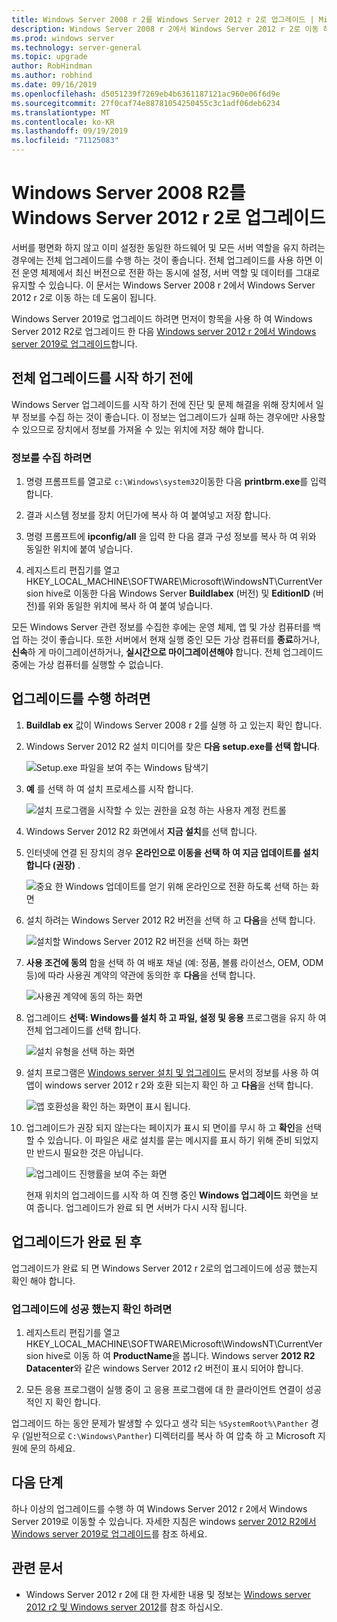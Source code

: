```yaml
---
title: Windows Server 2008 r 2를 Windows Server 2012 r 2로 업그레이드 | Microsoft Docs
description: Windows Server 2008 r 2에서 Windows Server 2012 r 2로 이동 하는 전체 업그레이드를 수행 하는 방법에 대해 알아봅니다.
ms.prod: windows server
ms.technology: server-general
ms.topic: upgrade
author: RobHindman
ms.author: robhind
ms.date: 09/16/2019
ms.openlocfilehash: d5051239f7269eb4b6361187121ac960e06f6d9e
ms.sourcegitcommit: 27f0caf74e88781054250455c3c1adf06deb6234
ms.translationtype: MT
ms.contentlocale: ko-KR
ms.lasthandoff: 09/19/2019
ms.locfileid: "71125083"
---
```

# <a name="upgrade-windows-server-2008-r2-to-windows-server-2012-r2"></a>Windows Server 2008 R2를 Windows Server 2012 r 2로 업그레이드

서버를 평면화 하지 않고 이미 설정한 동일한 하드웨어 및 모든 서버 역할을 유지 하려는 경우에는 전체 업그레이드를 수행 하는 것이 좋습니다. 전체 업그레이드를 사용 하면 이전 운영 체제에서 최신 버전으로 전환 하는 동시에 설정, 서버 역할 및 데이터를 그대로 유지할 수 있습니다. 이 문서는 Windows Server 2008 r 2에서 Windows Server 2012 r 2로 이동 하는 데 도움이 됩니다.

Windows Server 2019로 업그레이드 하려면 먼저이 항목을 사용 하 여 Windows Server 2012 R2로 업그레이드 한 다음 [Windows server 2012 r 2에서 Windows server 2019로 업그레이드](upgrade-2012r2-to-2019.md)합니다.

## <a name="before-you-begin-your-in-place-upgrade"></a>전체 업그레이드를 시작 하기 전에

Windows Server 업그레이드를 시작 하기 전에 진단 및 문제 해결을 위해 장치에서 일부 정보를 수집 하는 것이 좋습니다. 이 정보는 업그레이드가 실패 하는 경우에만 사용할 수 있으므로 장치에서 정보를 가져올 수 있는 위치에 저장 해야 합니다.

### <a name="to-collect-your-info"></a>정보를 수집 하려면

1. 명령 프롬프트를 열고로 `c:\Windows\system32`이동한 다음 **printbrm.exe**를 입력 합니다.

2. 결과 시스템 정보를 장치 어딘가에 복사 하 여 붙여넣고 저장 합니다.

3. 명령 프롬프트에 **ipconfig/all** 을 입력 한 다음 결과 구성 정보를 복사 하 여 위와 동일한 위치에 붙여 넣습니다.

4. 레지스트리 편집기를 열고 HKEY_LOCAL_MACHINE\SOFTWARE\Microsoft\WindowsNT\CurrentVersion hive로 이동한 다음 Windows Server **Buildlabex** (버전) 및 **EditionID** (버전)를 위와 동일한 위치에 복사 하 여 붙여 넣습니다.

모든 Windows Server 관련 정보를 수집한 후에는 운영 체제, 앱 및 가상 컴퓨터를 백업 하는 것이 좋습니다. 또한 서버에서 현재 실행 중인 모든 가상 컴퓨터를 **종료**하거나, **신속**하 게 마이그레이션하거나, **실시간으로 마이그레이션해야** 합니다. 전체 업그레이드 중에는 가상 컴퓨터를 실행할 수 없습니다.

## <a name="to-perform-the-upgrade"></a>업그레이드를 수행 하려면

1. **Buildlab ex** 값이 Windows Server 2008 r 2를 실행 하 고 있는지 확인 합니다.

2. Windows Server 2012 R2 설치 미디어를 찾은 **다음 setup.exe를 선택 합니다**.

    ![Setup.exe 파일을 보여 주는 Windows 탐색기](media/upgrade-2008r2-2012r2/setup-2012r2.png)

3. **예** 를 선택 하 여 설치 프로세스를 시작 합니다.

    ![설치 프로그램을 시작할 수 있는 권한을 요청 하는 사용자 계정 컨트롤](media/upgrade-2008r2-2012r2/start-setup-uac-box.png)

4. Windows Server 2012 R2 화면에서 **지금 설치**를 선택 합니다.

5. 인터넷에 연결 된 장치의 경우 **온라인으로 이동을 선택 하 여 지금 업데이트를 설치 합니다 (권장)** .

    ![중요 한 Windows 업데이트를 얻기 위해 온라인으로 전환 하도록 선택 하는 화면](media/upgrade-2008r2-2012r2/imp-updates-win-setup.png)

6. 설치 하려는 Windows Server 2012 R2 버전을 선택 하 고 **다음**을 선택 합니다.

    ![설치할 Windows Server 2012 R2 버전을 선택 하는 화면](media/upgrade-2008r2-2012r2/select-os-edition.png)

7. **사용 조건에 동의** 함을 선택 하 여 배포 채널 (예: 정품, 볼륨 라이선스, OEM, ODM 등)에 따라 사용권 계약의 약관에 동의한 후 **다음**을 선택 합니다.

    ![사용권 계약에 동의 하는 화면](media/upgrade-2008r2-2012r2/license-terms.png)

8. 업그레이드 **선택: Windows를 설치 하 고 파일, 설정 및 응용** 프로그램을 유지 하 여 전체 업그레이드를 선택 합니다.

    ![설치 유형을 선택 하는 화면](media/upgrade-2008r2-2012r2/choose-install-upgrade.png)

9. 설치 프로그램은 [Windows server 설치 및 업그레이드](https://docs.microsoft.com/windows-server/get-started/installation-and-upgrade) 문서의 정보를 사용 하 여 앱이 windows server 2012 r 2와 호환 되는지 확인 하 고 **다음**을 선택 합니다.

    ![앱 호환성을 확인 하는 화면이 표시 됩니다.](media/upgrade-2008r2-2012r2/compatibility-report.png)

10. 업그레이드가 권장 되지 않는다는 페이지가 표시 되 면이를 무시 하 고 **확인**을 선택할 수 있습니다. 이 파일은 새로 설치를 묻는 메시지를 표시 하기 위해 준비 되었지만 반드시 필요한 것은 아닙니다.

    ![업그레이드 진행률을 보여 주는 화면](media/upgrade-2008r2-2012r2/upgrading-windows-with-progress.png)

    현재 위치의 업그레이드를 시작 하 여 진행 중인 **Windows 업그레이드** 화면을 보여 줍니다. 업그레이드가 완료 되 면 서버가 다시 시작 됩니다.

## <a name="after-your-upgrade-is-done"></a>업그레이드가 완료 된 후

업그레이드가 완료 되 면 Windows Server 2012 r 2로의 업그레이드에 성공 했는지 확인 해야 합니다.

### <a name="to-make-sure-your-upgrade-was-successful"></a>업그레이드에 성공 했는지 확인 하려면

1. 레지스트리 편집기를 열고 HKEY_LOCAL_MACHINE\SOFTWARE\Microsoft\WindowsNT\CurrentVersion hive로 이동 하 여 **ProductName**을 봅니다. Windows server **2012 R2 Datacenter**와 같은 windows Server 2012 r2 버전이 표시 되어야 합니다.

2. 모든 응용 프로그램이 실행 중이 고 응용 프로그램에 대 한 클라이언트 연결이 성공적인 지 확인 합니다.

업그레이드 하는 동안 문제가 발생할 수 있다고 생각 되는 `%SystemRoot%\Panther` 경우 (일반적으로 `C:\Windows\Panther`) 디렉터리를 복사 하 여 압축 하 고 Microsoft 지원에 문의 하세요.

## <a name="next-steps"></a>다음 단계

하나 이상의 업그레이드를 수행 하 여 Windows Server 2012 r 2에서 Windows Server 2019로 이동할 수 있습니다. 자세한 지침은 windows [server 2012 R2에서 Windows server 2019로 업그레이드](upgrade-2012r2-to-2019.md)를 참조 하세요.

## <a name="related-articles"></a>관련 문서

- Windows Server 2012 r 2에 대 한 자세한 내용 및 정보는 [Windows server 2012 r2 및 Windows server 2012](https://docs.microsoft.com/previous-versions/windows/it-pro/windows-server-2012-R2-and-2012/hh801901(v=ws.11))를 참조 하십시오.
